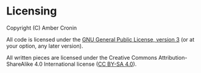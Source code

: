 # Licensing

Copyright (C) Amber Cronin

All code is licensed under the [GNU General Public License, version 3](LICENSE)
(or at your option, any later version).

All written pieces are licensed under the Creative Commons Attribution-ShareAlike
4.0 International license ([CC BY-SA 4.0](https://creativecommons.org/licenses/by-sa/4.0/)).
